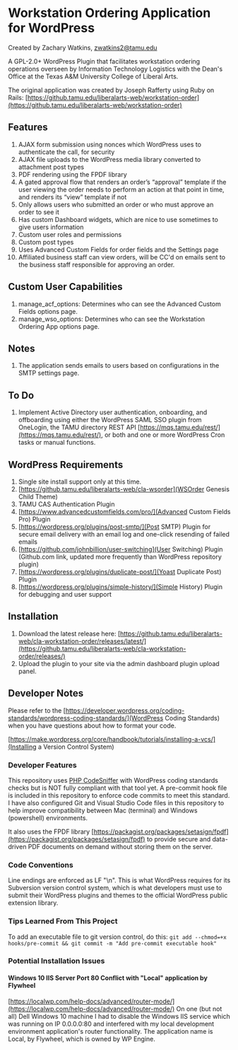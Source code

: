 # Workstation Ordering Application for WordPress

Created by Zachary Watkins, zwatkins2@tamu.edu

A GPL-2.0+ WordPress Plugin that facilitates workstation ordering operations overseen by Information Technology Logistics with the Dean's Office at the Texas A&M University College of Liberal Arts.

The original application was created by Joseph Rafferty using Ruby on Rails: [https://github.tamu.edu/liberalarts-web/workstation-order](https://github.tamu.edu/liberalarts-web/workstation-order)

## Features

1. AJAX form submission using nonces which WordPress uses to authenticate the call, for security
2. AJAX file uploads to the WordPress media library converted to attachment post types
3. PDF rendering using the FPDF library
4. A gated approval flow that renders an order’s “approval” template if the user viewing the order needs to perform an action at that point in time, and renders its “view” template if not
5. Only allows users who submitted an order or who must approve an order to see it
6. Has custom Dashboard widgets, which are nice to use sometimes to give users information
7. Custom user roles and permissions
8. Custom post types
9. Uses Advanced Custom Fields for order fields and the Settings page
10. Affiliated business staff can view orders, will be CC'd on emails sent to the business staff responsible for approving an order.

## Custom User Capabilities

1. manage_acf_options: Determines who can see the Advanced Custom Fields options page.
2. manage_wso_options: Determines who can see the Workstation Ordering App options page.

## Notes

1. The application sends emails to users based on configurations in the SMTP settings page.

## To Do

1. Implement Active Directory user authentication, onboarding, and offboarding using either the WordPress SAML SSO plugin from OneLogin, the TAMU directory REST API [https://mqs.tamu.edu/rest/](https://mqs.tamu.edu/rest/), or both and one or more WordPress Cron tasks or manual functions.

## WordPress Requirements

1. Single site install support only at this time.
2. [https://github.tamu.edu/liberalarts-web/cla-wsorder](WSOrder Genesis Child Theme)
3. TAMU CAS Authentication Plugin
4. [https://www.advancedcustomfields.com/pro/](Advanced Custom Fields Pro) Plugin
5. [https://wordpress.org/plugins/post-smtp/](Post SMTP) Plugin for secure email delivery with an email log and one-click resending of failed emails
6. [https://github.com/johnbillion/user-switching](User Switching) Plugin (Github.com link, updated more frequently than WordPress repository plugin)
7. [https://wordpress.org/plugins/duplicate-post/](Yoast Duplicate Post) Plugin
8. [https://wordpress.org/plugins/simple-history/](Simple History) Plugin for debugging and user support

## Installation

1. Download the latest release here: [https://github.tamu.edu/liberalarts-web/cla-workstation-order/releases/latest/](https://github.tamu.edu/liberalarts-web/cla-workstation-order/releases/)
2. Upload the plugin to your site via the admin dashboard plugin upload panel.

## Developer Notes

Please refer to the [https://developer.wordpress.org/coding-standards/wordpress-coding-standards/](WordPress Coding Standards) when you have questions about how to format your code.

[https://make.wordpress.org/core/handbook/tutorials/installing-a-vcs/](Installing a Version Control System)

### Developer Features

This repository uses [PHP CodeSniffer](https://github.com/squizlabs/PHP_CodeSniffer/) with WordPress coding standards checks but is NOT fully compliant with that tool yet. A pre-commit hook file is included in this repository to enforce code commits to meet this standard. I have also configured Git and Visual Studio Code files in this repository to help improve compatibility between Mac (terminal) and Windows (powershell) environments.

It also uses the FPDF library [https://packagist.org/packages/setasign/fpdf](https://packagist.org/packages/setasign/fpdf) to provide secure and data-driven PDF documents on demand without storing them on the server.

### Code Conventions

Line endings are enforced as LF "\n". This is what WordPress requires for its Subversion version control system, which is what developers must use to submit their WordPress plugins and themes to the official WordPress public extension library.

### Tips Learned From This Project

To add an executable file to git version control, do this: `git add --chmod=+x hooks/pre-commit && git commit -m "Add pre-commit executable hook"`

### Potential Installation Issues

#### Windows 10 IIS Server Port 80 Conflict with "Local" application by Flywheel

[https://localwp.com/help-docs/advanced/router-mode/](https://localwp.com/help-docs/advanced/router-mode/)
On one (but not all) Dell Windows 10 machine I had to disable the Windows IIS service which was running on IP 0.0.0.0:80 and interfered with my local development environment application's router functionality. The application name is Local, by Flywheel, which is owned by WP Engine.

